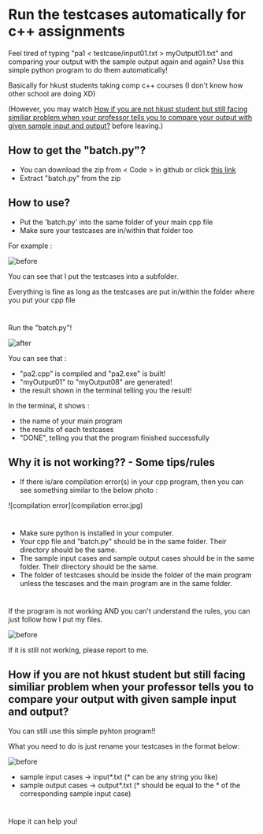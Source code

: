 # Run the testcases automatically for c++ assignments

Feel tired of typing "pa1 < testcase/input01.txt > myOutput01.txt" and comparing your output with the sample output again and again? Use this simple python program to do them automatically!

Basically for hkust students taking comp c++ courses (I don't know how other school are doing XD)

(However, you may watch [How if you are not hkust student but still facing similiar problem when your professor tells you to compare your output with given sample input and output?](https://github.com/hwtam/run-the-testcases-automatically-for-cpp/blob/main/README.md#how-if-you-are-not-hkust-student-but-still-facing-similiar-problem-when-your-professor-tells-you-to-compare-your-output-with-given-sample-input-and-output) before leaving.)

## How to get the "batch.py"?

 - You can download the zip from < Code > in github or click [this link](https://github.com/hwtam/run-the-testcases-automatically-for-cpp/archive/refs/heads/main.zip)
 - Extract "batch.py" from the zip

## How to use?
- Put the 'batch.py' into the same folder of your main cpp file
- Make sure your testcases are in/within that folder too

For example :

![before](pics/before.png)

You can see that I put the testcases into a subfolder.

Everything is fine as long as the testcases are put in/within the folder where you put your cpp file

#

Run the "batch.py"!

![after](pics/after.png)

You can see that :

- "pa2.cpp" is compiled and "pa2.exe" is built!
- "myOutput01" to "myOutput08" are generated!
- the result shown in the terminal telling you the result!

In the terminal, it shows : 
- the name of your main program
- the results of each testcases
- "DONE", telling you that the program finished successfully 

## Why it is not working?? - Some tips/rules

- If there is/are compilation error(s) in your cpp program, then you can see something similar to the below photo :

![compilation error](compilation error.jpg)

#

- Make sure python is installed in your computer.
- Your cpp file and "batch.py" should be in the same folder. Their directory should be the same.
- The sample input cases and sample output cases should be in the same folder. Their directory should be the same.
- The folder of testcases should be inside the folder of the main program unless the tescases and the main program are in the same folder.

#

If the program is not working AND you can't understand the rules, you can just follow how I put my files.

![before](pics/before.png)

If it is still not working, please report to me.

## How if you are not hkust student but still facing similiar problem when your professor tells you to compare your output with given sample input and output?

You can still use this simple pyhton program!!

What you need to do is just rename your testcases in the format below:

![before](pics/before.png)

- sample input cases -> input*.txt (* can be any string you like)
- sample output cases -> output*.txt (* should be equal to the * of the corresponding sample input case)

#

Hope it can help you!
